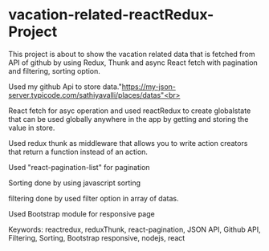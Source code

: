 # vacation-related-reactRedux-Project
This project is about to show the vacation related data that is fetched from API of github by using Redux, Thunk and async React fetch with pagination and filtering, sorting option.<br>

Used my github Api to store data."https://my-json-server.typicode.com/sathiyavalli/places/datas"<br>

React fetch for asyc operation and used reactRedux to create globalstate that can be used globally anywhere in the app by getting and storing the value in store.<br>

Used redux thunk as middleware that allows you to write action creators that return a function instead of an action.<br>

Used "react-pagination-list" for pagination<br>

Sorting done by using javascript sorting<br>

filtering done by used filter option in array of datas.<br>

Used Bootstrap module for responsive page<br>

Keywords: reactredux, reduxThunk, react-pagination, JSON API, Github API, Filtering, Sorting, Bootstrap responsive, nodejs, react
